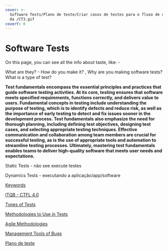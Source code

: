 ```yaml
---
cover: >-
  Software Tests/Plano de teste/Criar casos de testes para o fluxo de cadastro
  da /CT3.gif
coverY: 0
---
```


# Software Tests

On this page, you can see all the info about taste, like: -

What are they? - How do you make it? , Why are you making software tests? What is a type of test?

**Test fundamentals encompass the essential principles and practices that guide software testing activities. At its core, testing ensures that software meets specified requirements, functions correctly, and delivers value to users. Fundamental concepts in testing include understanding the purpose of testing, which is to identify defects and reduce risk, as well as the importance of early testing to detect and fix issues sooner in the development process. Test fundamentals also emphasize the need for thorough planning, including defining test objectives, designing test cases, and selecting appropriate testing techniques. Effective communication and collaboration among team members are crucial for successful testing, as is the use of appropriate tools and automation to streamline testing processes. Ultimately, mastering test fundamentals enables teams to deliver high-quality software that meets user needs and expectations.**

Static Tests - não see execute testes

Dynamics Tests - executando a aplicação/app/software

[Keywords](<Software Tests/Keywords.md>)

[ITQB - CTFL 4.0](<Software Tests/ITQB - CTFL 4 0.md>)

[Types of Tests](software-tests-5/types-of-tests.md)

[Methodologies to Use in Tests](<Software Tests/Methodologies to Use in Tests.md>)

[Agile Methodologies](<Software Tests/Agile Methodologies.md>)

[Management Tools of Bugs](<Software Tests/Management Tools of Bugs.md>)

[Plano de teste](software-tests-6/plano-de-teste.md)
